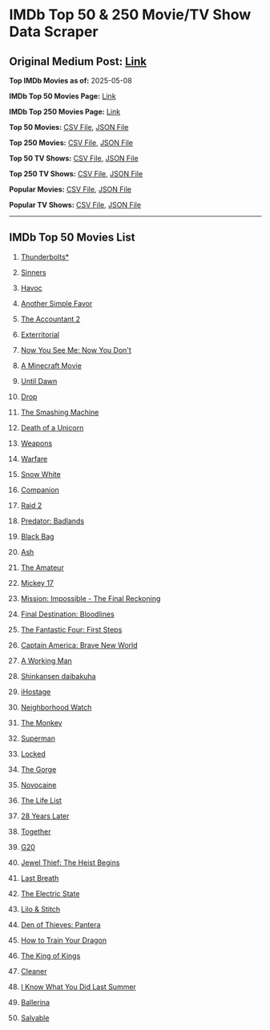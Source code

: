 # IMDb Top 50 & 250 Movie/TV Show Data Scraper

## Original Medium Post: [Link](https://medium.com/@nishantsahoo/which-movie-should-i-watch-5c83a3c0f5b1)

**Top IMDb Movies as of:** 2025-05-08

**IMDb Top 50 Movies Page:** [Link](https://www.imdb.com/search/title/?title_type=feature&release_date=2025-01-01,2025-12-31)

**IMDb Top 250 Movies Page:** [Link](https://www.imdb.com/chart/top/)

**Top 50 Movies:** [CSV File](/data/top50/movies.csv), [JSON File](/data/top50/movies.json)

**Top 250 Movies:** [CSV File](/data/top250/movies.csv), [JSON File](/data/top250/movies.json)

**Top 50 TV Shows:** [CSV File](/data/top50/shows.csv), [JSON File](/data/top50/shows.json)

**Top 250 TV Shows:** [CSV File](/data/top250/shows.csv), [JSON File](/data/top250/shows.json)

**Popular Movies:** [CSV File](/data/popular/movies.csv), [JSON File](/data/popular/movies.json)

**Popular TV Shows:** [CSV File](/data/popular/shows.csv), [JSON File](/data/popular/shows.json)

---

## IMDb Top 50 Movies List

1. [Thunderbolts\*](https://www.imdb.com/title/tt20969586/)

2. [Sinners](https://www.imdb.com/title/tt31193180/)

3. [Havoc](https://www.imdb.com/title/tt14123284/)

4. [Another Simple Favor](https://www.imdb.com/title/tt20214908/)

5. [The Accountant 2](https://www.imdb.com/title/tt7068946/)

6. [Exterritorial](https://www.imdb.com/title/tt30876483/)

7. [Now You See Me: Now You Don't](https://www.imdb.com/title/tt4712810/)

8. [A Minecraft Movie](https://www.imdb.com/title/tt3566834/)

9. [Until Dawn](https://www.imdb.com/title/tt30955489/)

10. [Drop](https://www.imdb.com/title/tt32149847/)

11. [The Smashing Machine](https://www.imdb.com/title/tt11214558/)

12. [Death of a Unicorn](https://www.imdb.com/title/tt28443655/)

13. [Weapons](https://www.imdb.com/title/tt26581740/)

14. [Warfare](https://www.imdb.com/title/tt31434639/)

15. [Snow White](https://www.imdb.com/title/tt6208148/)

16. [Companion](https://www.imdb.com/title/tt26584495/)

17. [Raid 2](https://www.imdb.com/title/tt28089700/)

18. [Predator: Badlands](https://www.imdb.com/title/tt31227572/)

19. [Black Bag](https://www.imdb.com/title/tt30988739/)

20. [Ash](https://www.imdb.com/title/tt17489650/)

21. [The Amateur](https://www.imdb.com/title/tt0899043/)

22. [Mickey 17](https://www.imdb.com/title/tt12299608/)

23. [Mission: Impossible - The Final Reckoning](https://www.imdb.com/title/tt9603208/)

24. [Final Destination: Bloodlines](https://www.imdb.com/title/tt9619824/)

25. [The Fantastic Four: First Steps](https://www.imdb.com/title/tt10676052/)

26. [Captain America: Brave New World](https://www.imdb.com/title/tt14513804/)

27. [A Working Man](https://www.imdb.com/title/tt9150192/)

28. [Shinkansen daibakuha](https://www.imdb.com/title/tt33452974/)

29. [iHostage](https://www.imdb.com/title/tt31181421/)

30. [Neighborhood Watch](https://www.imdb.com/title/tt1714918/)

31. [The Monkey](https://www.imdb.com/title/tt27714946/)

32. [Superman](https://www.imdb.com/title/tt5950044/)

33. [Locked](https://www.imdb.com/title/tt26671996/)

34. [The Gorge](https://www.imdb.com/title/tt13654226/)

35. [Novocaine](https://www.imdb.com/title/tt29603959/)

36. [The Life List](https://www.imdb.com/title/tt2172954/)

37. [28 Years Later](https://www.imdb.com/title/tt10548174/)

38. [Together](https://www.imdb.com/title/tt31184028/)

39. [G20](https://www.imdb.com/title/tt23476986/)

40. [Jewel Thief: The Heist Begins](https://www.imdb.com/title/tt27843798/)

41. [Last Breath](https://www.imdb.com/title/tt14403504/)

42. [The Electric State](https://www.imdb.com/title/tt7766378/)

43. [Lilo & Stitch](https://www.imdb.com/title/tt11655566/)

44. [Den of Thieves: Pantera](https://www.imdb.com/title/tt8008948/)

45. [How to Train Your Dragon](https://www.imdb.com/title/tt26743210/)

46. [The King of Kings](https://www.imdb.com/title/tt7967302/)

47. [Cleaner](https://www.imdb.com/title/tt27812086/)

48. [I Know What You Did Last Summer](https://www.imdb.com/title/tt4045450/)

49. [Ballerina](https://www.imdb.com/title/tt7181546/)

50. [Salvable](https://www.imdb.com/title/tt31249107/)

